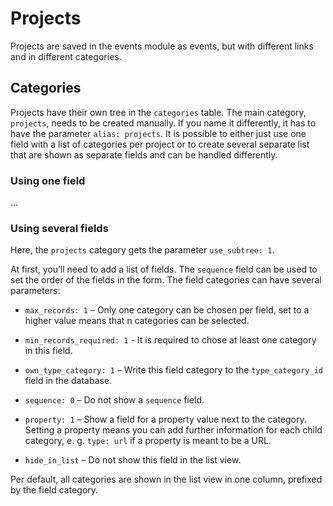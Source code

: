 <!--
# events module
# projects
#
# Part of »Zugzwang Project«
# https://www.zugzwang.org/modules/events
#
# @author Gustaf Mossakowski <gustaf@koenige.org>
# @copyright Copyright © 2025 Gustaf Mossakowski
# @license http://opensource.org/licenses/lgpl-3.0.html LGPL-3.0
#
-->

# Projects

Projects are saved in the events module as events, but with different
links and in different categories.

## Categories

Projects have their own tree in the `categories` table. The main
category, `projects`, needs to be created manually. If you name it
differently, it has to have the parameter `alias: projects`. It is
possible to either just use one field with a list of categories per
project or to create several separate list that are shown as separate
fields and can be handled differently.

### Using one field

…

### Using several fields

Here, the `projects` category gets the parameter `use_subtree: 1`.

At first, you’ll need to add a list of fields. The `sequence` field can
be used to set the order of the fields in the form. The field categories
can have several parameters:

* `max_records: 1` – Only one category can be chosen per field, set to a
higher value means that n categories can be selected.

* `min_records_required: 1` - It is required to chose at least one
category in this field.

* `own_type_category: 1` – Write this field category to the
`type_category_id` field in the database.

* `sequence: 0` – Do not show a `sequence` field.

* `property: 1` – Show a field for a property value next to the
category. Setting a property means you can add further information for
each child category, e. g. `type: url` if a property is meant to be a
URL.

* `hide_in_list` – Do not show this field in the list view.
  
Per default, all categories are shown in the list view in one column,
prefixed by the field category.

